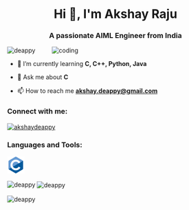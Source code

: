 <h1 align="center">Hi 👋, I'm Akshay Raju</h1>
<h3 align="center">A passionate AIML Engineer from India</h3>
<img align="right" alt="coding" width="400" src="https://www.bing.com/th/id/OGC.e426702edf874b181aced1e2fa5c6cde?pid=1.7&rurl=https%3a%2f%2finstitute.careerguide.com%2fwp-content%2fuploads%2f2020%2f10%2fe426702edf874b181aced1e2fa5c6cde.gif&ehk=x2CFTZ4X13CVoYa7MJvpyYvaxV5z9ZSqvRK3HLTD%2fqo%3d">
<p align="left"> <img src="https://komarev.com/ghpvc/?username=deappy&label=Profile%20views&color=0e75b6&style=flat" alt="deappy" /> </p>

- 🌱 I’m currently learning **C, C++, Python, Java**

- 💬 Ask me about **C**

- 📫 How to reach me **akshay.deappy@gmail.com**

<h3 align="left">Connect with me:</h3>
<p align="left">
<a href="https://linkedin.com/in/akshaydeappy" target="blank"><img align="center" src="https://raw.githubusercontent.com/rahuldkjain/github-profile-readme-generator/master/src/images/icons/Social/linked-in-alt.svg" alt="akshaydeappy" height="30" width="40" /></a>
</p>

<h3 align="left">Languages and Tools:</h3>
<p align="left"> <a href="https://www.cprogramming.com/" target="_blank" rel="noreferrer"> <img src="https://raw.githubusercontent.com/devicons/devicon/master/icons/c/c-original.svg" alt="c" width="40" height="40"/> </a> </p>

<p><img align="left" src="https://github-readme-stats.vercel.app/api/top-langs?username=deappy&show_icons=true&locale=en&layout=compact" alt="deappy" /></p>

<p>&nbsp;<img align="center" src="https://github-readme-stats.vercel.app/api?username=deappy&show_icons=true&locale=en" alt="deappy" /></p>

<p><img align="center" src="https://github-readme-streak-stats.herokuapp.com/?user=deappy&" alt="deappy" /></p>
